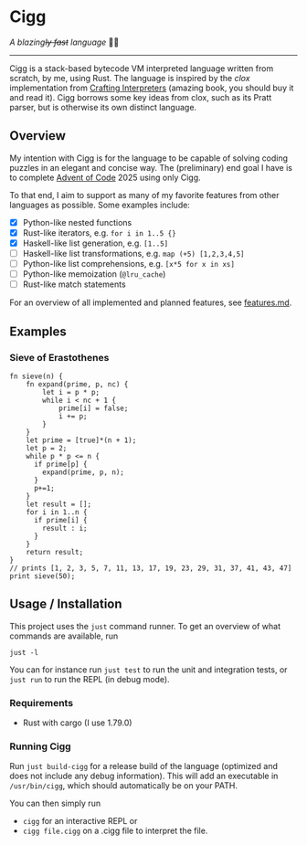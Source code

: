 # Cigg
_A blazing~~ly fast~~ language_ 🚬🚬
____

Cigg is a stack-based bytecode VM interpreted language written from scratch, by me, using Rust. The language is inspired by the _clox_ implementation from [Crafting Interpreters](https://craftinginterpreters.com/)
(amazing book, you should buy it and read it). Cigg borrows some key ideas from clox, such as its Pratt parser, but is otherwise its own distinct language.

## Overview
My intention with Cigg is for the language to be capable of solving coding puzzles in an elegant and concise way.
The (preliminary) end goal I have is to complete [Advent of Code](https://adventofcode.com/) 2025 using only Cigg.

To that end, I aim to support as many of my favorite features from other languages as possible. Some examples include:

- [x] Python-like nested functions
- [x] Rust-like iterators, e.g. `for i in 1..5 {}`
- [x] Haskell-like list generation, e.g. `[1..5]`
- [ ] Haskell-like list transformations, e.g. `map (+5) [1,2,3,4,5]`
- [ ] Python-like list comprehensions, e.g. `[x*5 for x in xs]`
- [ ] Python-like memoization (`@lru_cache`)
- [ ] Rust-like match statements

For an overview of all implemented and planned features, see [features.md](https://github.com/tomasnyberg/tomaslang/blob/main/features.md).


## Examples

### Sieve of Erastothenes
```cigg
fn sieve(n) {
    fn expand(prime, p, nc) {
        let i = p * p;
        while i < nc + 1 {
            prime[i] = false;
            i += p;
        }
    }
    let prime = [true]*(n + 1);
    let p = 2;
    while p * p <= n {
      if prime[p] {
        expand(prime, p, n);
      }
      p+=1;
    }
    let result = [];
    for i in 1..n {
      if prime[i] {
        result : i;
      }
    }
    return result;
}
// prints [1, 2, 3, 5, 7, 11, 13, 17, 19, 23, 29, 31, 37, 41, 43, 47]
print sieve(50);
```

## Usage / Installation
This project uses the `just` command runner. To get an overview of what commands are available, run
```
just -l
```

You can for instance run `just test` to run the unit and integration tests, or `just run` to run the
REPL (in debug mode).
### Requirements
- Rust with cargo (I use 1.79.0)


### Running Cigg
Run `just build-cigg` for a release build of the language (optimized and does not include any debug information).
This will add an executable in `/usr/bin/cigg`, which should automatically be on your PATH.

You can then simply run 

- `cigg` for an interactive REPL
or
- `cigg file.cigg` on a .cigg file to interpret the file.


